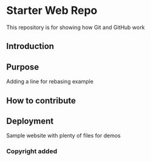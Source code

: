 # Starter Web Repo

This repository is for showing how Git and GitHub work

## Introduction

## Purpose
Adding a line for rebasing example

## How to contribute

## Deployment

Sample website with plenty of files for demos

### Copyright added
